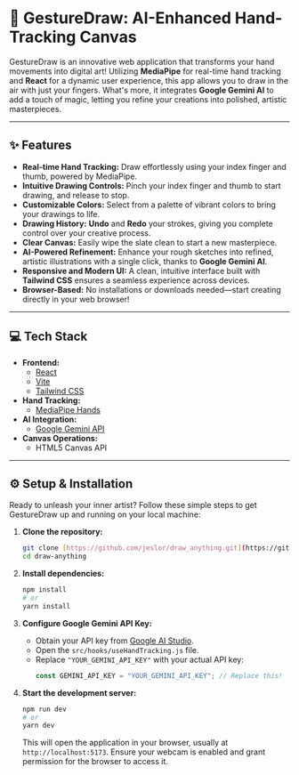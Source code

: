 # 🎨 GestureDraw: AI-Enhanced Hand-Tracking Canvas

GestureDraw is an innovative web application that transforms your hand movements into digital art! Utilizing **MediaPipe** for real-time hand tracking and **React** for a dynamic user experience, this app allows you to draw in the air with just your fingers. What's more, it integrates **Google Gemini AI** to add a touch of magic, letting you refine your creations into polished, artistic masterpieces.

---

## ✨ Features

- **Real-time Hand Tracking:** Draw effortlessly using your index finger and thumb, powered by MediaPipe.
- **Intuitive Drawing Controls:** Pinch your index finger and thumb to start drawing, and release to stop.
- **Customizable Colors:** Select from a palette of vibrant colors to bring your drawings to life.
- **Drawing History:** **Undo** and **Redo** your strokes, giving you complete control over your creative process.
- **Clear Canvas:** Easily wipe the slate clean to start a new masterpiece.
- **AI-Powered Refinement:** Enhance your rough sketches into refined, artistic illustrations with a single click, thanks to **Google Gemini AI**.
- **Responsive and Modern UI:** A clean, intuitive interface built with **Tailwind CSS** ensures a seamless experience across devices.
- **Browser-Based:** No installations or downloads needed—start creating directly in your web browser!

---

## 💻 Tech Stack

- **Frontend:**
  - [React](https://react.dev/)
  - [Vite](https://vitejs.dev/)
  - [Tailwind CSS](https://tailwindcss.com/)
- **Hand Tracking:**
  - [MediaPipe Hands](https://developers.google.com/mediapipe/solutions/vision/hand_landmarker)
- **AI Integration:**
  - [Google Gemini API](https://ai.google.dev/models/gemini)
- **Canvas Operations:**
  - HTML5 Canvas API

---

## ⚙️ Setup & Installation

Ready to unleash your inner artist? Follow these simple steps to get GestureDraw up and running on your local machine:

1.  **Clone the repository:**

    ```bash
    git clone [https://github.com/jeslor/draw_anything.git](https://github.com/jeslor/draw_anything.git)
    cd draw-anything
    ```

2.  **Install dependencies:**
    ```bash
    npm install
    # or
    yarn install
    ```
3.  **Configure Google Gemini API Key:**
    - Obtain your API key from [Google AI Studio](https://ai.google.dev/gemini-api/docs/get-started/node).
    - Open the `src/hooks/useHandTracking.js` file.
    - Replace `"YOUR_GEMINI_API_KEY"` with your actual API key:
      ```javascript
      const GEMINI_API_KEY = "YOUR_GEMINI_API_KEY"; // Replace this!
      ```
4.  **Start the development server:**

    ```bash
    npm run dev
    # or
    yarn dev
    ```

    This will open the application in your browser, usually at `http://localhost:5173`. Ensure your webcam is enabled and grant permission for the browser to access it.
